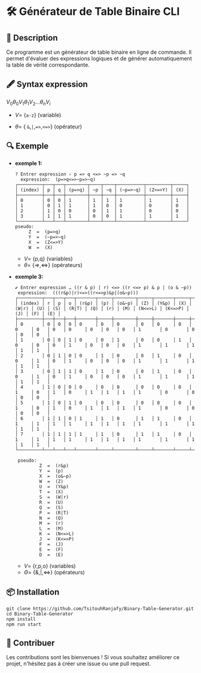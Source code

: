 
# 🛠️ Générateur de Table Binaire CLI

## 📜 Description

Ce programme est un générateur de table binaire en ligne de commande. Il permet d'évaluer des expressions logiques et de générer automatiquement la table de vérité correspondante.

## 🖋️ Syntax expression

$V_0  \theta_0 V_1 \theta_1 V_2 ... \theta_n V_i$

  - $V=$ {`a-z`} (variable)

  - $\theta=$ { `&`,`|`,`=>`,`<=>`} (opérateur)

 
## 🔍 Exemple


  - **exemple 1:**
    ```shell
    ? Entrer expression › p => q <=> ~p => ~q
      expression:  (p=>q<=>~p=>~q)
    ┌─────────┬───┬───┬────────┬────┬────┬──────────┬─────────┬─────┐
    │ (index) │ p │ q │ (p=>q) │ ~p │ ~q │ (~p=>~q) │ (Z<=>Y) │ (X) │
    ├─────────┼───┼───┼────────┼────┼────┼──────────┼─────────┼─────┤
    │ 0       │ 0 │ 0 │ 1      │ 1  │ 1  │ 1        │ 1       │ 1   │
    │ 1       │ 0 │ 1 │ 1      │ 1  │ 0  │ 0        │ 0       │ 0   │
    │ 2       │ 1 │ 0 │ 0      │ 0  │ 1  │ 1        │ 0       │ 0   │
    │ 3       │ 1 │ 1 │ 1      │ 0  │ 0  │ 1        │ 1       │ 1   │
    └─────────┴───┴───┴────────┴────┴────┴──────────┴─────────┴─────┘
    pseudo:
         Z  =  (p=>q)
         Y  =  (~p=>~q)
         X  =  (Z<=>Y)
         W  =  (X)
    ```
    - $V=$ {p,q} (variables)      
    - $\theta=$ {=>,<=>} (opérateurs)

  - **exemple 3:**
    ```shell
    ✔ Entrer expression … ((r & p) | r) <=> ((r <=> p) & p | (o & ~p))
     expression:  (((r&p)|r)<=>((r<=>p)&p|(o&~p)))
    ┌─────────┬───┬───┬───┬───────┬─────┬────────┬─────┬───────┬─────┬───────┬─────┬─────┬───────┬─────┬─────┬─────┬─────────┬─────────┬─────┬─────┬─────┐
    │ (index) │ r │ p │ o │ (r&p) │ (p) │ (o&~p) │ (Z) │ (Y&p) │ (X) │ (W|r) │ (U) │ (S) │ (R|T) │ (Q) │ (r) │ (M) │ (N<=>L) │ (K<=>P) │ (J) │ (F) │ (E) │
    ├─────────┼───┼───┼───┼───────┼─────┼────────┼─────┼───────┼─────┼───────┼─────┼─────┼───────┼─────┼─────┼─────┼─────────┼─────────┼─────┼─────┼─────┤
    │ 0       │ 0 │ 0 │ 0 │ 0     │ 0   │ 0      │ 0   │ 0     │ 0   │ 0     │ 0   │ 0   │ 0     │ 0   │ 0   │ 0   │ 1       │ 0       │ 0   │ 0   │ 0   │
    │ 1       │ 0 │ 0 │ 1 │ 0     │ 0   │ 1      │ 0   │ 0     │ 1   │ 0     │ 0   │ 0   │ 1     │ 0   │ 0   │ 0   │ 1       │ 1       │ 1   │ 1   │ 1   │
    │ 2       │ 0 │ 1 │ 0 │ 0     │ 1   │ 0      │ 0   │ 1     │ 0   │ 0     │ 1   │ 0   │ 1     │ 0   │ 0   │ 0   │ 1       │ 1       │ 1   │ 1   │ 1   │
    │ 3       │ 0 │ 1 │ 1 │ 0     │ 1   │ 0      │ 0   │ 1     │ 0   │ 0     │ 1   │ 0   │ 1     │ 0   │ 0   │ 0   │ 1       │ 1       │ 1   │ 1   │ 1   │
    │ 4       │ 1 │ 0 │ 0 │ 0     │ 0   │ 0      │ 0   │ 0     │ 0   │ 1     │ 0   │ 1   │ 0     │ 1   │ 1   │ 1   │ 1       │ 0       │ 0   │ 0   │ 0   │
    │ 5       │ 1 │ 0 │ 1 │ 0     │ 0   │ 0      │ 0   │ 0     │ 0   │ 1     │ 0   │ 1   │ 0     │ 1   │ 1   │ 1   │ 1       │ 0       │ 0   │ 0   │ 0   │
    │ 6       │ 1 │ 1 │ 0 │ 1     │ 1   │ 0      │ 1   │ 1     │ 0   │ 1     │ 1   │ 1   │ 1     │ 1   │ 1   │ 1   │ 1       │ 1       │ 1   │ 1   │ 1   │
    │ 7       │ 1 │ 1 │ 1 │ 1     │ 1   │ 0      │ 1   │ 1     │ 0   │ 1     │ 1   │ 1   │ 1     │ 1   │ 1   │ 1   │ 1       │ 1       │ 1   │ 1   │ 1   │
    └─────────┴───┴───┴───┴───────┴─────┴────────┴─────┴───────┴─────┴───────┴─────┴─────┴───────┴─────┴─────┴─────┴─────────┴─────────┴─────┴─────┴─────┘
    
     pseudo:
             Z  =  (r&p)
             Y  =  (p)
             X  =  (o&~p)
             W  =  (Z)
             U  =  (Y&p)
             T  =  (X)
             S  =  (W|r)
             R  =  (U)
             Q  =  (S)
             P  =  (R|T)
             N  =  (Q)
             M  =  (r)
             L  =  (M)
             K  =  (N<=>L)
             J  =  (K<=>P)
             F  =  (J)
             E  =  (F)
             D  =  (E)
    ```
    - $V=$ {r,p,o} (variables)    
    - $\Theta=$ {&,|,<=>} (opérateurs)     

## 📦 Installation

```shell
git clone https://github.com/TsitouhRanjafy/Binary-Table-Generator.git
cd Binary-Table-Generator
npm install
npm run start 
```

## 🤝 Contribuer

Les contributions sont les bienvenues ! Si vous souhaitez améliorer ce projet, n'hésitez pas à créer une issue ou une pull request.






  
  
